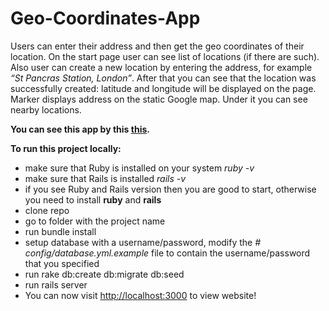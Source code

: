 # Geo-Coordinates-App

Users can enter their address and then get the geo coordinates of their location. 
On the start page user can see list of locations (if there are such). 
Also user can create a new location by entering the address, for example _“St Pancras Station, London”_. 
After that you can see that the location was successfully created: latitude and longitude will be displayed on the page. 
Marker displays address on the static Google map. 
Under it you can see nearby locations. 

**You can see this app by this [this](https://limitless-bayou-16056.herokuapp.com/).**
 
**To run this project locally:**
* make sure that Ruby is installed on your system _ruby -v_
* make sure that Rails is installed _rails -v_
* if you see Ruby and Rails version then you are good to start, otherwise you need to install **ruby** and **rails** 
* clone repo
* go to folder with the project name
* run bundle install
* setup database with a username/password, modify the _# config/database.yml.example_ file to contain the username/password that you specified
* run rake db:create db:migrate db:seed
* run rails server
* You can now visit [http://localhost:3000](http://localhost:3000) to view website!